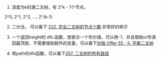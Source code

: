 1. 深度为k的满二叉树，有 2^k - 1个节点。

2^0, 2^1, 2^2, ..., 2^(k-1)

2. 二分法， 可以看下 [222. 完全二叉树的节点个数](222.%20完全二叉树的节点个数.py) 非常好的例子

3. 一个返回height的 dfs 函数，想表示一个布尔值，可以用-1，并且借助or传递回最顶层，不需要借助额外的变量，可以看下[剑指 Offer 55 - II. 平衡二叉树](剑指%20Offer%2055%20-%20II.%20平衡二叉树.py)

4. 带path的dfs函数，可以看下[257. 二叉树的所有路径](./257.%20二叉树的所有路径.py)